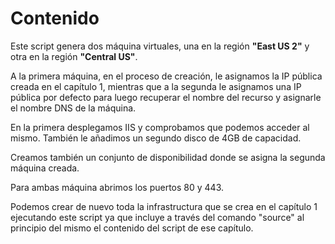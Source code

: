 # Contenido
Este script genera dos máquina virtuales, una en la región **"East US 2"** y otra en la región **"Central US"**.

A la primera máquina, en el proceso de creación, le asignamos la IP pública creada en el capítulo 1, mientras que a la segunda le asignamos una IP pública por defecto para luego recuperar el nombre del recurso y asignarle el nombre DNS de la máquina.

En la primera desplegamos IIS y comprobamos que podemos acceder al mismo. También le añadimos un segundo disco de 4GB de capacidad.

Creamos también un conjunto de disponibilidad donde se asigna la segunda máquina creada.

Para ambas máquina abrimos los puertos 80 y 443.

Podemos crear de nuevo toda la infrastructura que se crea en el capítulo 1 ejecutando este script ya que incluye a través del comando "source" al principio del mismo el contenido del script de ese capítulo.
